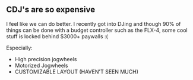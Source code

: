 ## CDJ's are so expensive
I feel like we can do better.
I recently got into DJing and though 90% of things can be done with a budget controller such as the FLX-4, some cool stuff is locked behind $3000+ paywalls :(

Especially:
- High precision jogwheels
- Motorized Jogwheels
- CUSTOMIZABLE LAYOUT (HAVEN'T SEEN MUCH)
